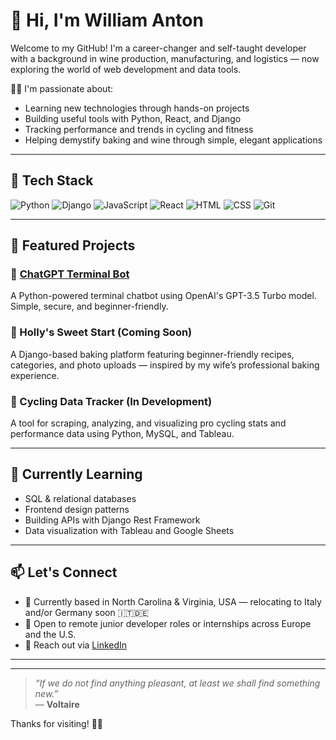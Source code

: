 # 👋 Hi, I'm William Anton

Welcome to my GitHub! I'm a career-changer and self-taught developer with a background in wine production, manufacturing, and logistics — now exploring the world of web development and data tools.

🚴‍♂️ I'm passionate about:
- Learning new technologies through hands-on projects
- Building useful tools with Python, React, and Django
- Tracking performance and trends in cycling and fitness
- Helping demystify baking and wine through simple, elegant applications

---

## 🧰 Tech Stack

![Python](https://img.shields.io/badge/-Python-3776AB?logo=python&logoColor=white&style=flat)
![Django](https://img.shields.io/badge/-Django-092E20?logo=django&logoColor=white&style=flat)
![JavaScript](https://img.shields.io/badge/-JavaScript-F7DF1E?logo=javascript&logoColor=black&style=flat)
![React](https://img.shields.io/badge/-React-61DAFB?logo=react&logoColor=black&style=flat)
![HTML](https://img.shields.io/badge/-HTML5-E34F26?logo=html5&logoColor=white&style=flat)
![CSS](https://img.shields.io/badge/-CSS3-1572B6?logo=css3&logoColor=white&style=flat)
![Git](https://img.shields.io/badge/-Git-F05032?logo=git&logoColor=white&style=flat)

---

## 📌 Featured Projects

### 💬 [ChatGPT Terminal Bot](https://github.com/WillamAntonDev/chatgpt-terminal-bot)
A Python-powered terminal chatbot using OpenAI's GPT-3.5 Turbo model. Simple, secure, and beginner-friendly.

### 🍰 Holly's Sweet Start (Coming Soon)
A Django-based baking platform featuring beginner-friendly recipes, categories, and photo uploads — inspired by my wife’s professional baking experience.

### 🚴 Cycling Data Tracker (In Development)
A tool for scraping, analyzing, and visualizing pro cycling stats and performance data using Python, MySQL, and Tableau.

---

## 🧠 Currently Learning
- SQL & relational databases
- Frontend design patterns
- Building APIs with Django Rest Framework
- Data visualization with Tableau and Google Sheets

---

## 📫 Let's Connect

- 📍 Currently based in North Carolina & Virginia, USA — relocating to Italy and/or Germany soon 🇮🇹🇩🇪
- 💼 Open to remote junior developer roles or internships across Europe and the U.S.
- 📨 Reach out via [LinkedIn](https://www.linkedin.com/in/william-anton-4254876b/) 


---

---

> *“If we do not find anything pleasant, at least we shall find something new.”*  
> — **Voltaire**


Thanks for visiting! 👨‍💻
